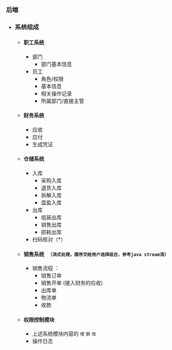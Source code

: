 ##   

### 后端

- ### 系统组成
    - #### 职工系统
        - 部门
            - 部门基本信息
        - 员工
            - 角色/权限
            - 基本信息
            - 相关操作记录
            - 所属部门/直接主管
    - #### 财务系统
      - 应收
      - 应付
      - 生成凭证
    - #### 仓储系统
        - 入库
            - 采购入库
            - 退货入库
            - 拆解入库
            - 盘盈入库
        - 出库
            - 组装出库
            - 销售出库
            - 损耗出库
        - 扫码核对（*）
    - #### 销售系统 ` （流式处理，顺序交给用户选择组合，参考java stream流）`
        - 销售流程 ： 
            - 销售订单
            - 销售开单 (接入财务的应收)
            - 出库单
            - 物流单
            - 收款 
    - #### 权限控制模块
      - 上述系统模块内容的 `增` `删` `改`
      - 操作日志